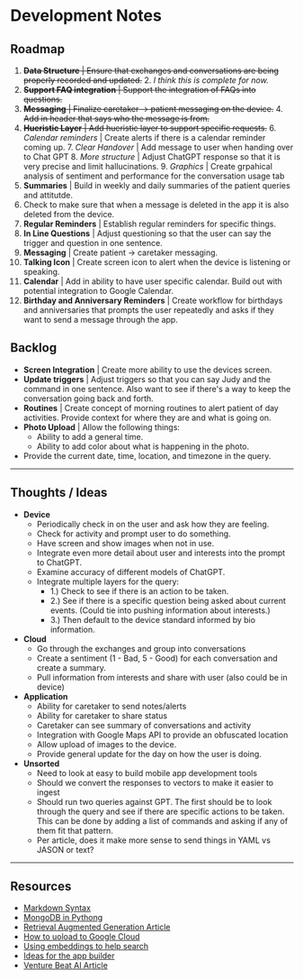 # Development Notes
## Roadmap

1. ~~**Data Structure** | Ensure that exchanges and conversations are being properly recorded and updated.~~
   2. *I think this is complete for now.*
3. ~~**Support FAQ integration** | Support the integration of FAQs into questions.~~
3. ~~**Messaging** | Finalize caretaker -> patient messaging on the device.~~
   4. ~~Add in header that says who the message is from.~~
5. ~~**Hueristic Layer** | Add hueristic layer to support specific requests.~~
   6. *Calendar reminders* | Create alerts if there is a calendar reminder coming up.
   7. *Clear Handover* | Add message to user when handing over to Chat GPT
   8. *More structure* | Adjust ChatGPT response so that it is very precise and limit hallucinations.
   9. *Graphics* | Create grpahical analysis of sentiment and performance for the conversation usage tab
4. **Summaries** | Build in weekly and daily summaries of the patient queries and attitutde.
5. Check to make sure that when a message is deleted in the app it is also deleted from the device.
6. **Regular Reminders** | Establish regular reminders for specific things.
6. **In Line Questions** | Adjust questioning so that the user can say the trigger and question in one sentence.
5. **Messaging** | Create patient -> caretaker messaging.
5. **Talking Icon** | Create screen icon to alert when the device is listening or speaking.
6. **Calendar** | Add in ability to have user specific calendar. Build out with potential integration to Google Calendar.
5. **Birthday and Anniversary Reminders** | Create workflow for birthdays and anniversaries that prompts the user repeatedly and asks if they want to send a message through the app.

## Backlog 
- **Screen Integration** | Create more ability to use the devices screen.
- **Update triggers** | Adjust triggers so that you can say Judy and the command in one sentence. Also want to see if there's a way to keep the conversation going back and forth.
- **Routines** | Create concept of morning routines to alert patient of day activities. Provide context for where they are and what is going on.
- **Photo Upload** | Allow the following things:
  - Ability to add a general time.
  - Ability to add color about what is happening in the photo.
- Provide the current date, time, location, and timezone in the query.
---
## Thoughts / Ideas
- **Device**
  - Periodically check in on the user and ask how they are feeling.
  - Check for activity and prompt user to do something.
  - Have screen and show images when not in use.
  - Integrate even more detail about user and interests into the prompt to ChatGPT.
  - Examine accuracy of different models of ChatGPT.
  - Integrate multiple layers for the query:
    - 1.) Check to see if there is an action to be taken.
    - 2.) See if there is a specific question being asked about current events. (Could tie into pushing information about interests.)
    - 3.) Then default to the device standard informed by bio information.
- **Cloud**
  - Go through the exchanges and group into conversations
  - Create a sentiment (1 - Bad, 5 - Good) for each conversation and create a summary.
  - Pull information from interests and share with user (also could be in device)
- **Application**
  - Ability for caretaker to send notes/alerts
  - Ability for caretaker to share status
  - Caretaker can see summary of conversations and activity
  - Integration with Google Maps API to provide an obfuscated location
  - Allow upload of images to the device.
  - Provide general update for the day on how the user is doing.
- **Unsorted**
  - Need to look at easy to build mobile app development tools
  - Should we convert the responses to vectors to make it easier to ingest
  - Should run two queries against GPT. The first should be to look through the query and see if there are specific actions to be taken. This can be done by adding a list of commands and asking if any of them fit that pattern.
  - Per article, does it make more sense to send things in YAML vs JASON or text?
---
## Resources
- [Markdown Syntax](https://www.markdownguide.org/basic-syntax/)
- [MongoDB in Pythong](https://www.mongodb.com/resources/languages/python)
- [Retrieval Augmented Generation Article](https://scalexi.medium.com/implementing-a-retrieval-augmented-generation-rag-system-with-openais-api-using-langchain-ab39b60b4d9f)
- [How to uoload to Google Cloud](https://stackoverflow.com/questions/37003862/how-to-upload-a-file-to-google-cloud-storage-on-python-3)
- [Using embeddings to help search](https://cookbook.openai.com/examples/question_answering_using_embeddings)
- [Ideas for the app builder](https://zapier.com/blog/best-no-code-app-builder/#bubble)
- [Venture Beat AI Article](https://venturebeat.com/ai/from-gen-ai-1-5-to-2-0-moving-from-rag-to-agent-systems/)